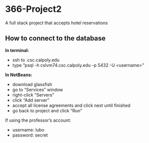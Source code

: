 # 366-Project2
A full stack project that accepts hotel reservations


## How to connect to the database

**In terminal:**
- ssh to <unix server>.csc.calpoly.edu
- type “psql -h cslvm74.csc.calpoly.edu -p 5432 -U \<username\>”

**In NetBeans:**
- download glassfish 
- go to “Services” window
- right-click “Servers” 
- click “Add server”
- accept all license agreements and click next until finished
- go back to project and click “Run”


If using the professor’s account:
- username: lubo
- password: secret